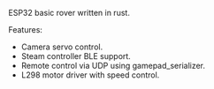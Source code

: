 ESP32 basic rover written in rust.

Features:
* Camera servo control.
* Steam controller BLE support.
* Remote control via UDP using gamepad_serializer.
* L298 motor driver with speed control.


